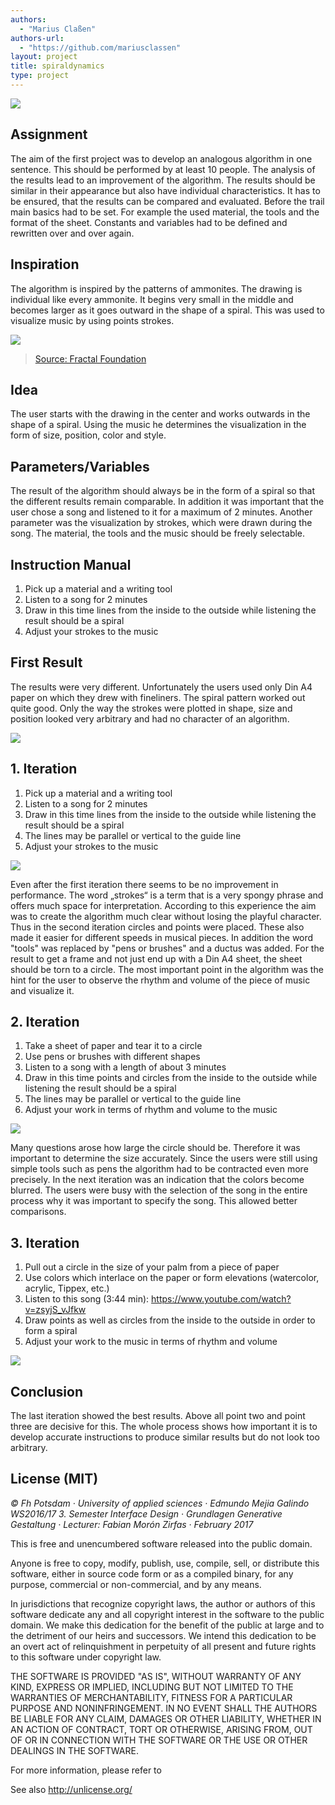 ```yaml
--- 
authors: 
  - "Marius Claßen"
authors-url: 
  - "https://github.com/mariusclassen"
layout: project
title: spiraldynamics
type: project
---
```


![](./splash.png)

## Assignment
The aim of the first project was to develop an analogous algorithm in one sentence. This should be performed by at least 10 people. The analysis of the results lead to an improvement of the algorithm. The results should be similar in their appearance but also have individual characteristics. It has to be ensured, that the results can be compared and evaluated. Before the trail main basics had to be set. For example the used material, the tools and the format of the sheet. Constants and variables had to be defined and rewritten over and over again.


## Inspiration
The algorithm is inspired by the patterns of ammonites. The drawing is individual like every ammonite. It begins very small in the middle and becomes larger as it goes outward in the shape of a spiral. This was used to visualize music by using points strokes.


![](./ammonite.png)
>[Source: Fractal Foundation](http://www.copyrightexpired.com/Heinrich_Harder/ammonoid.html)

## Idea
The user starts with the drawing in the center and works outwards in the shape of a spiral. Using the music he determines the visualization in the form of size, position, color and style.

## Parameters/Variables
The result of the algorithm should always be in the form of a spiral so that the different results remain comparable. In addition it was important that the user chose a song and listened to it for a maximum of 2 minutes. Another parameter was the visualization by strokes, which were drawn during the song.
The material, the tools and the music should be freely selectable. 

## Instruction Manual
1. Pick up a material and a writing tool
2. Listen to a song for 2 minutes
3. Draw in this time lines from the inside to the outside while listening the result should be a spiral
4. Adjust your strokes to the music

## First Result
The results were very different. Unfortunately the users used only Din A4 paper on which they drew with fineliners.
The spiral pattern worked out quite good. Only the way the strokes were plotted in shape, size and position looked very arbitrary and had no character of an algorithm.

![](./ergebnis_1.png)

## 1. Iteration
1. Pick up a material and a writing tool
2. Listen to a song for 2 minutes
3. Draw in this time lines from the inside to the outside while listening the result should be a spiral
4. The lines may be parallel or vertical to the guide line
5. Adjust your strokes to the music

![](assets/images/iteration_1.png)

Even after the first iteration there seems to be no improvement in performance. The word „strokes“ is a term that is a very spongy phrase and offers much space for interpretation. According to this experience the aim was to create the algorithm much clear without losing the playful character. Thus in the second iteration circles and points were placed. These also made it easier for different speeds in musical pieces. In addition the word "tools" was replaced by "pens or brushes" and a ductus was added. For the result to get a frame and not just end up with a Din A4 sheet, the sheet should be torn to a circle. The most important point in the algorithm was the hint for the user to observe the rhythm and volume of the piece of music and visualize it.


## 2. Iteration
1. Take a sheet of paper and tear it to a circle
2. Use pens or brushes with different shapes
3. Listen to a song with a length of about 3 minutes
4. Draw in this time points and circles from the inside to the outside while listening the result should be a spiral
5. The lines may be parallel or vertical to the guide line
6. Adjust your work in terms of rhythm and volume to the music

![](./iteration_2.png)

Many questions arose how large the circle should be. Therefore it was important to determine the size accurately. Since the users were still using simple tools such as pens the algorithm had to be contracted even more precisely. In the next iteration was an indication that the colors become blurred. The users were busy with the selection of the song in the entire process why it was important to specify the song. This allowed better comparisons.


## 3. Iteration
1. Pull out a circle in the size of your palm from a piece of paper
2. Use colors which interlace on the paper or form elevations (watercolor, acrylic, Tippex, etc.)
3. Listen to this song (3:44 min): https://www.youtube.com/watch?v=zsyjS_vJfkw
4. Draw points as well as circles from the inside to the outside in order to form a spiral
5. Adjust your work to the music in terms of rhythm and volume

![](./iteration_3.png)

## Conclusion
The last iteration showed the best results. Above all point two and point three are decisive for this. The whole process shows how important it is to develop accurate instructions to produce similar results but do not look too arbitrary.

## License (MIT)

_© Fh Potsdam · University of applied sciences · Edmundo Mejia Galindo WS2016/17 3. Semester Interface Design · Grundlagen Generative Gestaltung · Lecturer: Fabian Morón Zirfas · February 2017_

This is free and unencumbered software released into the public domain.

Anyone is free to copy, modify, publish, use, compile, sell, or
distribute this software, either in source code form or as a compiled binary, for any purpose, commercial or non-commercial, and by any means.

In jurisdictions that recognize copyright laws, the author or authors of this software dedicate any and all copyright interest in the software to the public domain. We make this dedication for the benefit of the public at large and to the detriment of our heirs and successors. We intend this dedication to be an overt act of relinquishment in perpetuity of all present and future rights to this software under copyright law.

THE SOFTWARE IS PROVIDED "AS IS", WITHOUT WARRANTY OF ANY KIND,
EXPRESS OR IMPLIED, INCLUDING BUT NOT LIMITED TO THE WARRANTIES OF MERCHANTABILITY, FITNESS FOR A PARTICULAR PURPOSE AND NONINFRINGEMENT. IN NO EVENT SHALL THE AUTHORS BE LIABLE FOR ANY CLAIM, DAMAGES OR OTHER LIABILITY, WHETHER IN AN ACTION OF CONTRACT, TORT OR OTHERWISE, ARISING FROM, OUT OF OR IN CONNECTION WITH THE SOFTWARE OR THE USE OR OTHER DEALINGS IN THE SOFTWARE.

For more information, please refer to

See also http://unlicense.org/
